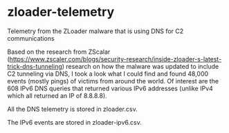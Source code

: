 # zloader-telemetry
Telemetry from the ZLoader malware that is using DNS for C2 communications

Based on the research from ZScalar (https://www.zscaler.com/blogs/security-research/inside-zloader-s-latest-trick-dns-tunneling) research on how the malware was updated to include C2 tunneling via DNS, I took a look what I could find and found 48,000 events (mostly pings) of victims from around the world. Of interest are the 608 IPv6 DNS queries that returned various IPv6 addresses (unlike IPv4 which all returned an IP of 8.8.8.8).

All the DNS telemetry is stored in zloader.csv.

The IPv6 events are stored in zloader-ipv6.csv.
